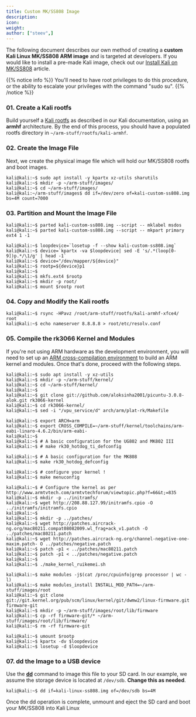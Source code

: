 ```yaml
---
title: Custom MK/SS808 Image
description:
icon:
weight:
author: ["steev",]
---
```


The following document describes our own method of creating a **custom Kali Linux MK/SS808 ARM image** and is targeted at developers. If you would like to install a pre-made Kali image, check out our [Install Kali on MK/SS808](/docs/arm/kali-linux-ss808/) article.

{{% notice info %}}
You'll need to have root privileges to do this procedure, or the ability to escalate your privileges with the command "sudo su".
{{% /notice %}}

### 01. Create a Kali rootfs

Build yourself a [Kali rootfs](/docs/development/kali-linux-arm-chroot/) as described in our Kali documentation, using an **armhf** architecture. By the end of this process, you should have a populated rootfs directory in `~/arm-stuff/rootfs/kali-armhf`.

### 02. Create the Image File

Next, we create the physical image file which will hold our MK/SS808 rootfs and boot images.

```console
kali@kali:~$ sudo apt install -y kpartx xz-utils sharutils
kali@kali:~$ mkdir -p ~/arm-stuff/images/
kali@kali:~$ cd ~/arm-stuff/images/
kali@kali:~/arm-stuff/images$ dd if=/dev/zero of=kali-custom-ss808.img bs=4M count=7000
```

### 03. Partition and Mount the Image File

```console
kali@kali:~$ parted kali-custom-ss808.img --script -- mklabel msdos
kali@kali:~$ parted kali-custom-ss808.img --script -- mkpart primary ext4 1 -1
```

```console
kali@kali:~$ loopdevice=`losetup -f --show kali-custom-ss808.img`
kali@kali:~$ device=`kpartx -va $loopdevice| sed -E 's/.*(loop[0-9])p.*/\1/g' | head -1`
kali@kali:~$ device="/dev/mapper/${device}"
kali@kali:~$ rootp=${device}p1
kali@kali:~$
kali@kali:~$ mkfs.ext4 $rootp
kali@kali:~$ mkdir -p root/
kali@kali:~$ mount $rootp root
```

### 04. Copy and Modify the Kali rootfs

```console
kali@kali:~$ rsync -HPavz /root/arm-stuff/rootfs/kali-armhf-xfce4/ root
kali@kali:~$ echo nameserver 8.8.8.8 > root/etc/resolv.conf
```

### 05. Compile the rk3066 Kernel and Modules

If you're not using ARM hardware as the development environment, you will need to set up an [ARM cross-compilation environment](/docs/development/arm-cross-compilation-environment/) to build an ARM kernel and modules. Once that's done, proceed with the following steps.

```console
kali@kali:~$ sudo apt install -y xz-utils
kali@kali:~$ mkdir -p ~/arm-stuff/kernel/
kali@kali:~$ cd ~/arm-stuff/kernel/
kali@kali:~$
kali@kali:~$ git clone git://github.com/aloksinha2001/picuntu-3.0.8-alok.git rk3066-kernel
kali@kali:~$ cd rk3066-kernel/
kali@kali:~$ sed -i "/vpu_service/d" arch/arm/plat-rk/Makefile
```

```console
kali@kali:~$ export ARCH=arm
kali@kali:~$ export CROSS_COMPILE=~/arm-stuff/kernel/toolchains/arm-eabi-linaro-4.6.2/bin/arm-eabi-
kali@kali:~$
kali@kali:~$ # A basic configuration for the UG802 and MK802 III
kali@kali:~$ # make rk30_hotdog_ti_defconfig

kali@kali:~$ # A basic configuration for the MK808
kali@kali:~$ make rk30_hotdog_defconfig

kali@kali:~$ # configure your kernel !
kali@kali:~$ make menuconfig

kali@kali:~$ # Configure the kernel as per http://www.armtvtech.com/armtvtechforum/viewtopic.php?f=66&t;=835
kali@kali:~$ mkdir -p ../initramfs/
kali@kali:~$ wget http://208.88.127.99/initramfs.cpio -O ../initramfs/initramfs.cpio
kali@kali:~$
kali@kali:~$ mkdir -p ../patches/
kali@kali:~$ wget http://patches.aircrack-ng.org/mac80211.compat08082009.wl_frag+ack_v1.patch -O ../patches/mac80211.patch
kali@kali:~$ wget http://patches.aircrack-ng.org/channel-negative-one-maxim.patch- O ../patches/negative.patch
kali@kali:~$ patch -p1 < ../patches/mac80211.patch
kali@kali:~$ patch -p1 < ../patches/negative.patch
kali@kali:~$
kali@kali:~$ ./make_kernel_ruikemei.sh
```

```console
kali@kali:~$ make modules -j$(cat /proc/cpuinfo|grep processor | wc -l)
kali@kali:~$ make modules_install INSTALL_MOD_PATH=~/arm-stuff/images/root
kali@kali:~$ git clone git://git.kernel.org/pub/scm/linux/kernel/git/dwmw2/linux-firmware.git firmware-git
kali@kali:~$ mkdir -p ~/arm-stuff/images/root/lib/firmware
kali@kali:~$ cp -rf firmware-git/* ~/arm-stuff/images/root/lib/firmware/
kali@kali:~$ rm -rf firmware-git
```

```console
kali@kali:~$ umount $rootp
kali@kali:~$ kpartx -dv $loopdevice
kali@kali:~$ losetup -d $loopdevice
```

### 07. dd the Image to a USB device

Use the **[dd](https://packages.debian.org/testing/dd)** command to image this file to your SD card. In our example, we assume the storage device is located at `/dev/sdb`. **Change this as needed**.

```console
kali@kali:~$ dd if=kali-linux-ss808.img of=/dev/sdb bs=4M
```

Once the dd operation is complete, unmount and eject the SD card and boot your MK/SS808 into Kali Linux
